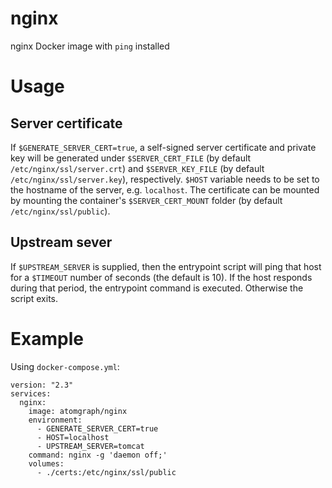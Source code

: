 # nginx
nginx Docker image with `ping` installed

# Usage

## Server certificate

If `$GENERATE_SERVER_CERT=true`, a self-signed server certificate and private key will be generated under `$SERVER_CERT_FILE` (by default `/etc/nginx/ssl/server.crt`) and `$SERVER_KEY_FILE` (by default `/etc/nginx/ssl/server.key`), respectively. `$HOST` variable needs to be set to the hostname of the server, e.g. `localhost`.
The certificate can be mounted by mounting the container's `$SERVER_CERT_MOUNT` folder (by default `/etc/nginx/ssl/public`).

## Upstream sever

If `$UPSTREAM_SERVER` is supplied, then the entrypoint script will ping that host for a `$TIMEOUT` number of seconds (the default is 10).
If the host responds during that period, the entrypoint command is executed. Otherwise the script exits.

# Example

Using `docker-compose.yml`:

    version: "2.3"
    services:
      nginx:
        image: atomgraph/nginx
        environment:
          - GENERATE_SERVER_CERT=true
          - HOST=localhost
          - UPSTREAM_SERVER=tomcat
        command: nginx -g 'daemon off;'
        volumes:
          - ./certs:/etc/nginx/ssl/public